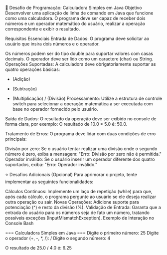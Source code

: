 
📝 Desafio de Programação: Calculadora Simples em Java
Objetivo
Desenvolver uma aplicação de linha de comando em Java que funcione como uma calculadora. O programa deve ser capaz de receber dois números e um operador matemático do usuário, realizar a operação correspondente e exibir o resultado.

Requisitos Essenciais
Entrada de Dados: O programa deve solicitar ao usuário que insira dois números e o operador.

Os números podem ser do tipo double para suportar valores com casas decimais.
O operador deve ser lido como um caractere (char) ou String.
Operações Suportadas: A calculadora deve obrigatoriamente suportar as quatro operações básicas:

+ (Adição)
- (Subtração)
* (Multiplicação)
/ (Divisão)
Processamento: Utilize a estrutura de controle switch para selecionar a operação matemática a ser executada com base no operador fornecido pelo usuário.

Saída de Dados: O resultado da operação deve ser exibido no console de forma clara, por exemplo: O resultado de 10.0 * 5.0 é: 50.0.

Tratamento de Erros: O programa deve lidar com duas condições de erro principais:

Divisão por zero: Se o usuário tentar realizar uma divisão onde o segundo número é zero, exiba a mensagem: "Erro: Divisão por zero não é permitida."
Operador inválido: Se o usuário inserir um operador diferente dos quatro suportados, exiba: "Erro: Operador inválido."

⭐ Desafios Adicionais (Opcional)
Para aprimorar o projeto, tente implementar as seguintes funcionalidades:

Cálculos Contínuos: Implemente um laço de repetição (while) para que, após cada cálculo, o programa pergunte ao usuário se ele deseja realizar outra operação ou sair.
Novas Operações: Adicione suporte para potenciação (^) e resto da divisão (%).
Validação de Entrada: Garanta que a entrada do usuário para os números seja de fato um número, tratando possíveis exceções (InputMismatchException).
Exemplo de Interação no Console
Bash

=== Calculadora Simples em Java ===
Digite o primeiro número: 25
Digite o operador (+, -, *, /): /
Digite o segundo número: 4

O resultado de 25.0 / 4.0 é: 6.25